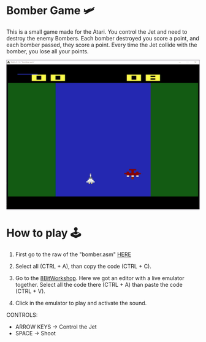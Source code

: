 # Bomber Game 🛩

This is a small game made for the Atari. You control the Jet and need to destroy the enemy Bombers. Each bomber destroyed you score a point, and each bomber passed, they score a point. Every time the Jet collide with the bomber, you lose all your points.

![Bomber Gamer GIF](https://github.com/lucpena/Atari2600/blob/master/9.%20Bomber%20(Game)/ss/bomber.gif)

# How to play 🕹

1. First go to the raw of the "bomber.asm" [HERE](https://raw.githubusercontent.com/lucpena/Atari2600/master/9.%20Bomber%20(Game)/bomber.asm)

2. Select all (CTRL + A), than copy the code (CTRL + C).

3. Go to the [8BitWorkshop](https://8bitworkshop.com/v3.5.1). Here we got an editor with a live emulator together. Select all the code there (CTRL + A) than paste the code (CTRL + V).

4. Click in the emulator to play and activate the sound.

CONTROLS:

- ARROW KEYS -> Control the Jet
- SPACE -> Shoot
